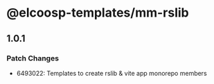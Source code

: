 # @elcoosp-templates/mm-rslib

## 1.0.1

### Patch Changes

- 6493022: Templates to create rslib & vite app monorepo members
